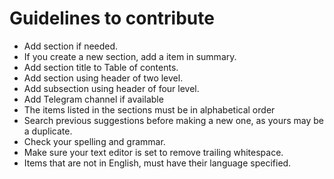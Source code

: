 # Guidelines to contribute

* Add section if needed.
* If you create a new section, add a item in summary.
* Add section title to Table of contents.
* Add section using header of two level.
* Add subsection using header of four level.
* Add Telegram channel if available
* The items listed in the sections must be in alphabetical order
* Search previous suggestions before making a new one, as yours may be a duplicate.
* Check your spelling and grammar.
* Make sure your text editor is set to remove trailing whitespace.
* Items that are not in English, must have their language specified.
